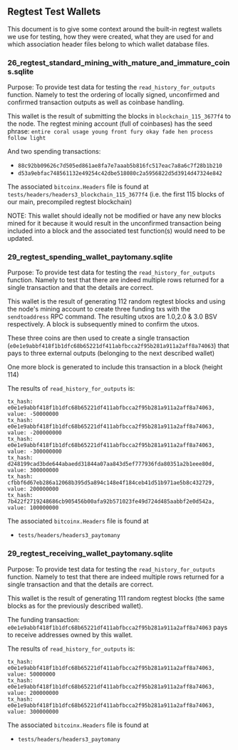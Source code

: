 ## Regtest Test Wallets
This document is to give some context around the built-in regtest wallets we use for testing,
how they were created, what they are used for and which association header files belong to 
which wallet database files.

### 26_regtest_standard_mining_with_mature_and_immature_coins.sqlite
Purpose: To provide test data for testing the `read_history_for_outputs` function.
Namely to test the ordering of locally signed, unconfirmed and confirmed transaction
outputs as well as coinbase handling.

This wallet is the result of submitting the blocks in `blockchain_115_3677f4` to the node.
The regtest mining account (full of coinbases) has the seed phrase:
`entire coral usage young front fury okay fade hen process follow light`

And two spending transactions:
- `88c92bb09626c7d505ed861ae8fa7e7aaab5b816fc517eac7a8a6c7f28b1b210`
- `d53a9ebfac748561132e49254c42dbe518080c2a5956822d5d3914d47324e842`

The associated `bitcoinx.Headers` file is found at 
`tests/headers/headers3_blockchain_115_3677f4` (i.e. the first 115 blocks of 
our main, precompiled regtest blockchain)

NOTE: This wallet should ideally not be modified or have any new blocks
mined for it because it would result in the unconfirmed transaction being
included into a block and the associated test function(s) would need to be
updated.

### 29_regtest_spending_wallet_paytomany.sqlite
Purpose: To provide test data for testing the `read_history_for_outputs` function.
Namely to test that there are indeed multiple rows returned for a single transaction
and that the details are correct.

This wallet is the result of generating 112 random regtest blocks
and using the node's mining account to create three funding txs
with the `sendtoaddress` RPC command. The resulting utxos are 
1.0,2.0 & 3.0 BSV respectively. A block is subsequently mined to
confirm the utxos.

These three coins are then used to create a single transaction 
(`e0e1e9abbf418f1b1dfc68b65221df411abfbcca2f95b281a911a2aff8a74063`) that pays
to three external outputs (belonging to the next described wallet)

One more block is generated to include this transaction in a block (height 114)

The results of `read_history_for_outputs` is:

    tx_hash: e0e1e9abbf418f1b1dfc68b65221df411abfbcca2f95b281a911a2aff8a74063, value: -50000000
    tx_hash: e0e1e9abbf418f1b1dfc68b65221df411abfbcca2f95b281a911a2aff8a74063, value: -200000000
    tx_hash: e0e1e9abbf418f1b1dfc68b65221df411abfbcca2f95b281a911a2aff8a74063, value: -300000000
    tx_hash: d248199cad3bde644abaedd31844a07aa843d5ef777936fda80351a2b1eee80d, value: 300000000
    tx_hash: cfbbf6d67eb286a12068b395d5a894c148e4f184ceb41d51b971ae5b8c432729, value: 200000000
    tx_hash: 7b422f2719248686cb905456b00afa92b571023fe49d724d485aabbf2e0d542a, value: 100000000

The associated `bitcoinx.Headers` file is found at 
- `tests/headers/headers3_paytomany`

### 29_regtest_receiving_wallet_paytomany.sqlite
Purpose: To provide test data for testing the `read_history_for_outputs` function.
Namely to test that there are indeed multiple rows returned for a single transaction
and that the details are correct.

This wallet is the result of generating 111 random regtest blocks 
(the same blocks as for the previously described wallet).

The funding transaction: `e0e1e9abbf418f1b1dfc68b65221df411abfbcca2f95b281a911a2aff8a74063`
pays to receive addresses owned by this wallet.

The results of `read_history_for_outputs` is:

    tx_hash: e0e1e9abbf418f1b1dfc68b65221df411abfbcca2f95b281a911a2aff8a74063, value: 50000000
    tx_hash: e0e1e9abbf418f1b1dfc68b65221df411abfbcca2f95b281a911a2aff8a74063, value: 200000000
    tx_hash: e0e1e9abbf418f1b1dfc68b65221df411abfbcca2f95b281a911a2aff8a74063, value: 300000000

The associated `bitcoinx.Headers` file is found at
- `tests/headers/headers3_paytomany`

